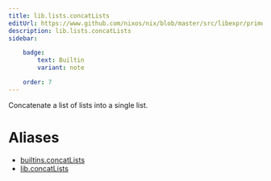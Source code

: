 ```yaml
---
title: lib.lists.concatLists
editUrl: https://www.github.com/nixos/nix/blob/master/src/libexpr/primops.cc
description: lib.lists.concatLists
sidebar:

    badge:
        text: Builtin
        variant: note

    order: 7
---
```


Concatenate a list of lists into a single list.


# Aliases

- [builtins.concatLists](/nix-doc-comments/reference/builtins/builtins-concatLists)
- [lib.concatLists](/nix-doc-comments/reference/lib/lib-concatLists)


